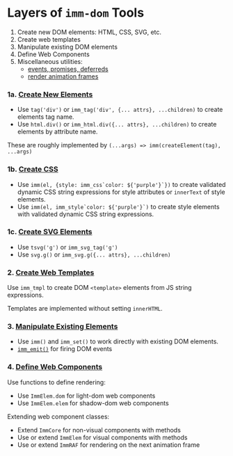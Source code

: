 # Layers of `imm-dom` Tools

1. Create new DOM elements: HTML, CSS, SVG, etc.
2. Create web templates
3. Manipulate existing DOM elements
4. Define Web Components
5. Miscellaneous utilities:
    - [events, promises, deferreds](./imm_evt.md)
    - [render animation frames](./imm_raf.md)

### 1a. [Create New Elements](./imm_dom.md)

- Use `tag('div')` or `imm_tag('div', {... attrs}, ...children)` to create elements tag name.
- Use `html.div()` or `imm_html.div({... attrs}, ...children)` to create elements by attribute name.

These are roughly implemented by `(...args) => imm(createElement(tag), ...args)`

### 1b. [Create CSS](./imm_css.md)

- Use ``imm(el, {style: imm_css`color: ${'purple'}`})`` to create validated dynamic CSS string expressions for style attributes or `innerText` of style elements.
- Use ``imm(el, imm_style`color: ${'purple'}`)`` to create style elements with validated dynamic CSS string expressions.

### 1c. [Create SVG Elements](./imm_dom.md)

- Use `tsvg('g')` or `imm_svg_tag('g')`
- Use `svg.g()` or `imm_svg.g({... attrs}, ...children)`

### 2. [Create Web Templates](./imm_tmpl.md)

Use `imm_tmpl` to create DOM `<template>` elements from JS string expressions.

Templates are implemented without setting `innerHTML`.

### 3. [Manipulate Existing Elements](./imm_dom_core.md)

- Use `imm()` and `imm_set()` to work directly with existing DOM elements.
- [`imm_emit()`](./imm_evt.md) for firing DOM events

### 4. [Define Web Components](./imm_elem.md)

Use functions to define rendering:

- Use `ImmElem.dom` for light-dom web components
- Use `ImmElem.elem` for shadow-dom web components

Extending web component classes:

- Extend `ImmCore` for non-visual components with methods
- Use or extend `ImmElem` for visual components with methods
- Use or extend `ImmRAF` for rendering on the next animation frame

